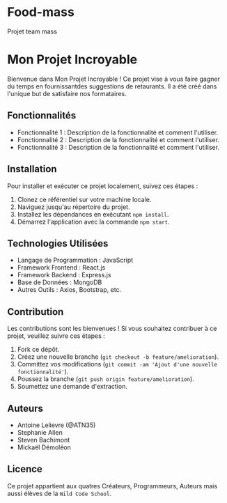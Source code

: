 # Food-mass
Projet team mass
# Mon Projet Incroyable

Bienvenue dans Mon Projet Incroyable ! Ce projet vise à vous faire gagner du temps en fournissantdes suggestions de retaurants. Il a été créé dans l'unique but de satisfaire nos formataires.

## Fonctionnalités

- Fonctionnalité 1 : Description de la fonctionnalité et comment l'utiliser.
- Fonctionnalité 2 : Description de la fonctionnalité et comment l'utiliser.
- Fonctionnalité 3 : Description de la fonctionnalité et comment l'utiliser.

## Installation

Pour installer et exécuter ce projet localement, suivez ces étapes :

1. Clonez ce référentiel sur votre machine locale.
2. Naviguez jusqu'au répertoire du projet.
3. Installez les dépendances en exécutant `npm install`.
4. Démarrez l'application avec la commande `npm start`.

## Technologies Utilisées

- Langage de Programmation : JavaScript
- Framework Frontend : React.js
- Framework Backend : Express.js
- Base de Données : MongoDB
- Autres Outils : Axios, Bootstrap, etc.

## Contribution

Les contributions sont les bienvenues ! Si vous souhaitez contribuer à ce projet, veuillez suivre ces étapes :

1. Fork ce dépôt.
2. Créez une nouvelle branche (`git checkout -b feature/amelioration`).
3. Committez vos modifications (`git commit -am 'Ajout d'une nouvelle fonctionnalité'`).
4. Poussez la branche (`git push origin feature/amelioration`).
5. Soumettez une demande d'extraction.

## Auteurs

- Antoine Lelievre (@ATN35)
- Stephanie Allen
- Steven Bachimont
- Mickaël Démoléon

## Licence

Ce projet appartient aux quatres Créateurs, Programmeurs, Auteurs mais aussi élèves de la `Wild Code School`.
